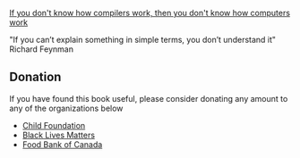 [If you don't know how compilers work, then you don't know how computers work](http://steve-yegge.blogspot.com/2007/06/rich-programmer-food.html?)

"If you can’t explain something in simple terms, you don’t understand it" Richard Feynman


## Donation

If you have found this book useful, please consider donating any amount to any of the organizations below

* [Child Foundation](https://www.childfoundation.org/page/donate)
* [Black Lives Matters](https://blacklivesmatter.com/)
* [Food Bank of Canada](https://www.foodbankscanada.ca/)
